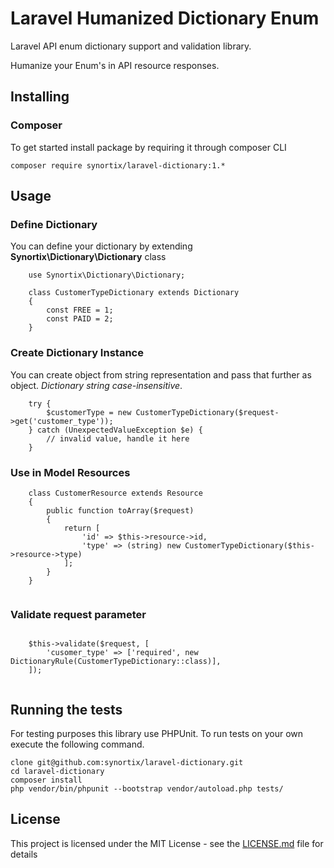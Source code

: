 # Laravel Humanized Dictionary Enum

Laravel API enum dictionary support and validation library.

Humanize your Enum's in API resource responses.

## Installing

### Composer

To get started install package by requiring it through composer CLI 

```
composer require synortix/laravel-dictionary:1.*
```

## Usage

### Define Dictionary

You can define your dictionary by extending **Synortix\Dictionary\Dictionary** class

```
    use Synortix\Dictionary\Dictionary;
    
    class CustomerTypeDictionary extends Dictionary
    {
        const FREE = 1;
        const PAID = 2;
    }
```

### Create Dictionary Instance

You can create object from string representation and pass that further as object.
_Dictionary string case-insensitive_. 

```
    try {
        $customerType = new CustomerTypeDictionary($request->get('customer_type'));
    } catch (UnexpectedValueException $e) {
        // invalid value, handle it here
    }
```

### Use in Model Resources

```
    class CustomerResource extends Resource
    {
        public function toArray($request)
        {
            return [
                'id' => $this->resource->id,
                'type' => (string) new CustomerTypeDictionary($this->resource->type)
            ];
        }
    }
    
```

### Validate request parameter

```

    $this->validate($request, [
        'cusomer_type' => ['required', new DictionaryRule(CustomerTypeDictionary::class)],
    ]);
    
```

## Running the tests

For testing purposes this library use PHPUnit. To run tests on your own execute the following command.

```
clone git@github.com:synortix/laravel-dictionary.git
cd laravel-dictionary
composer install
php vendor/bin/phpunit --bootstrap vendor/autoload.php tests/
```

## License

This project is licensed under the MIT License - see the [LICENSE.md](LICENSE.md) file for details
